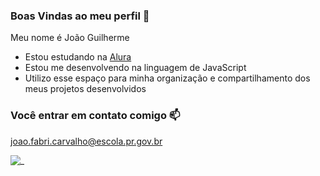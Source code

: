 ### Boas Vindas ao meu perfil 💙

Meu nome é João Guilherme 

- Estou estudando na [Alura](https://www.alura.com.br)
- Estou me desenvolvendo na linguagem de JavaScript
- Utilizo esse espaço para minha organização e compartilhamento dos meus projetos desenvolvidos

### Você entrar em contato comigo 📫

joao.fabri.carvalho@escola.pr.gov.br


![_](https://media1.tenor.com/m/H-Mkm2nMKYkAAAAC/spiderman-fortnite.gif)
